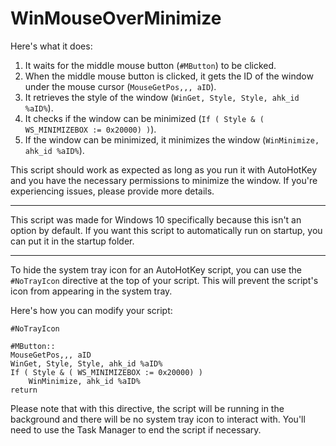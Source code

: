 # WinMouseOverMinimize
Here's what it does:

1. It waits for the middle mouse button (`#MButton`) to be clicked.
2. When the middle mouse button is clicked, it gets the ID of the window under the mouse cursor (`MouseGetPos,,, aID`).
3. It retrieves the style of the window (`WinGet, Style, Style, ahk_id %aID%`).
4. It checks if the window can be minimized (`If ( Style & ( WS_MINIMIZEBOX := 0x20000) )`).
5. If the window can be minimized, it minimizes the window (`WinMinimize, ahk_id %aID%`).

This script should work as expected as long as you run it with AutoHotKey and you have the necessary permissions to minimize the window. If you're experiencing issues, please provide more details.



---

This script was made for Windows 10 specifically because this isn't an option by default.
If you want this script to automatically run on startup, you can put it in the startup folder.

---

To hide the system tray icon for an AutoHotKey script, you can use the `#NoTrayIcon` directive at the top of your script. This will prevent the script's icon from appearing in the system tray.

Here's how you can modify your script:

```autohotkey
#NoTrayIcon

#MButton::
MouseGetPos,,, aID
WinGet, Style, Style, ahk_id %aID%
If ( Style & ( WS_MINIMIZEBOX := 0x20000) )
    WinMinimize, ahk_id %aID%
return
```

Please note that with this directive, the script will be running in the background and there will be no system tray icon to interact with. You'll need to use the Task Manager to end the script if necessary.